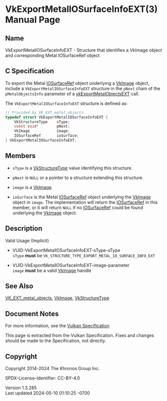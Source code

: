 # VkExportMetalIOSurfaceInfoEXT(3) Manual Page

## Name

VkExportMetalIOSurfaceInfoEXT - Structure that identifies a VkImage
object and corresponding Metal IOSurfaceRef object



## <a href="#_c_specification" class="anchor"></a>C Specification

To export the Metal [IOSurfaceRef](https://registry.khronos.org/vulkan/specs/1.3-extensions/man/html/IOSurfaceRef.html) object underlying
a [VkImage](https://registry.khronos.org/vulkan/specs/1.3-extensions/man/html/VkImage.html) object, include a
`VkExportMetalIOSurfaceInfoEXT` structure in the `pNext` chain of the
`pMetalObjectsInfo` parameter of a
[vkExportMetalObjectsEXT](https://registry.khronos.org/vulkan/specs/1.3-extensions/man/html/vkExportMetalObjectsEXT.html) call.

The `VkExportMetalIOSurfaceInfoEXT` structure is defined as:

``` c
// Provided by VK_EXT_metal_objects
typedef struct VkExportMetalIOSurfaceInfoEXT {
    VkStructureType    sType;
    const void*        pNext;
    VkImage            image;
    IOSurfaceRef       ioSurface;
} VkExportMetalIOSurfaceInfoEXT;
```

## <a href="#_members" class="anchor"></a>Members

- `sType` is a [VkStructureType](https://registry.khronos.org/vulkan/specs/1.3-extensions/man/html/VkStructureType.html) value identifying
  this structure.

- `pNext` is `NULL` or a pointer to a structure extending this
  structure.

- `image` is a [VkImage](https://registry.khronos.org/vulkan/specs/1.3-extensions/man/html/VkImage.html).

- `ioSurface` is the Metal [IOSurfaceRef](https://registry.khronos.org/vulkan/specs/1.3-extensions/man/html/IOSurfaceRef.html) object
  underlying the [VkImage](https://registry.khronos.org/vulkan/specs/1.3-extensions/man/html/VkImage.html) object in `image`. The
  implementation will return the [IOSurfaceRef](https://registry.khronos.org/vulkan/specs/1.3-extensions/man/html/IOSurfaceRef.html) in
  this member, or it will return `NULL` if no
  [IOSurfaceRef](https://registry.khronos.org/vulkan/specs/1.3-extensions/man/html/IOSurfaceRef.html) could be found underlying the
  [VkImage](https://registry.khronos.org/vulkan/specs/1.3-extensions/man/html/VkImage.html) object.

## <a href="#_description" class="anchor"></a>Description

Valid Usage (Implicit)

- <a href="#VUID-VkExportMetalIOSurfaceInfoEXT-sType-sType"
  id="VUID-VkExportMetalIOSurfaceInfoEXT-sType-sType"></a>
  VUID-VkExportMetalIOSurfaceInfoEXT-sType-sType  
  `sType` **must** be
  `VK_STRUCTURE_TYPE_EXPORT_METAL_IO_SURFACE_INFO_EXT`

- <a href="#VUID-VkExportMetalIOSurfaceInfoEXT-image-parameter"
  id="VUID-VkExportMetalIOSurfaceInfoEXT-image-parameter"></a>
  VUID-VkExportMetalIOSurfaceInfoEXT-image-parameter  
  `image` **must** be a valid [VkImage](https://registry.khronos.org/vulkan/specs/1.3-extensions/man/html/VkImage.html) handle

## <a href="#_see_also" class="anchor"></a>See Also

[VK_EXT_metal_objects](https://registry.khronos.org/vulkan/specs/1.3-extensions/man/html/VK_EXT_metal_objects.html),
[VkImage](https://registry.khronos.org/vulkan/specs/1.3-extensions/man/html/VkImage.html), [VkStructureType](https://registry.khronos.org/vulkan/specs/1.3-extensions/man/html/VkStructureType.html)

## <a href="#_document_notes" class="anchor"></a>Document Notes

For more information, see the <a
href="https://registry.khronos.org/vulkan/specs/1.3-extensions/html/vkspec.html#VkExportMetalIOSurfaceInfoEXT"
target="_blank" rel="noopener">Vulkan Specification</a>

This page is extracted from the Vulkan Specification. Fixes and changes
should be made to the Specification, not directly.

## <a href="#_copyright" class="anchor"></a>Copyright

Copyright 2014-2024 The Khronos Group Inc.

SPDX-License-Identifier: CC-BY-4.0

Version 1.3.285  
Last updated 2024-05-10 01:10:25 -0700
